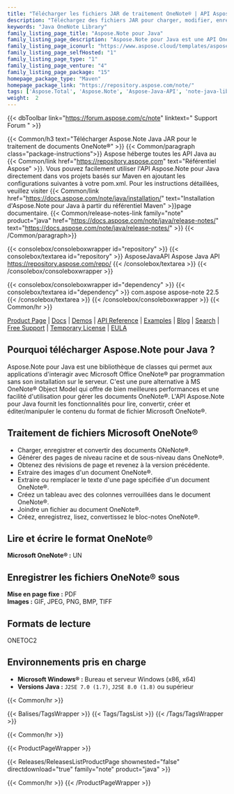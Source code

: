 ```yaml
---
title: "Télécharger les fichiers JAR de traitement OneNote® | API Aspose.Note"
description: "Téléchargez des fichiers JAR pour charger, modifier, enregistrer et convertir les formats OneNote®. Prend en charge les pages, les images, le texte, les tableaux, les pièces jointes, les balises, les tâches, les styles de texte et les hyperliens."
keywords: "Java OneNote Library"
family_listing_page_title: "Aspose.Note pour Java"
family_listing_page_description: "Aspose.Note pour Java est une API OneNote riche en fonctionnalités qui permet aux applications Java d'interagir dynamiquement avec les documents OneNote sans nécessiter Microsoft OneNote. Aspose.Note pour Java permet aux développeurs de créer, lire, manipuler et exporter le contenu du format de fichier Microsoft OneNote. L'API permet également de gérer les pièces jointes, le texte, les hyperliens, les tableaux, les balises et les styles de texte."
family_listing_page_iconurl: "https://www.aspose.cloud/templates/aspose/App_Themes/V3/images/note/272x272/aspose_note-for-java-min.png"
family_listing_page_selfHosted: "1"
family_listing_page_type: "1"
family_listing_page_venture: "4"
family_listing_page_package: "15"
homepage_package_type: "Maven"
homepage_package_link: "https://repository.aspose.com/note/"
tags: ['Aspose.Total', 'Aspose.Note', 'Aspose-Java-API', 'note-java-library', 'note-java-class', 'Maven', 'ONE', 'ONETOC2', 'PNG', 'GIF', 'JPEG', 'BMP', 'TIFF', 'PDF', 'Windows', 'J2SE', 'HTML-to-OneNote', 'OneNote-to-BMP', 'OneNote-to-JPEG', 'OneNote-to-TIFF', 'extract-text', 'printing-document', 'OneNote-to-HTML', 'text-rendering', 'image-rendering', 'document-navigation', 'text-extraction', 'insert-text', 'replace-text', 'FIPS', 'OneNote', 'SharePoint']
weight:  2
---
```


{{< dbToolbar link="https://forum.aspose.com/c/note" linktext=" Support Forum " >}}

{{< Common/h3 text="Télécharger Aspose.Note Java JAR pour le traitement de documents OneNote®"  >}}
{{< Common/paragraph class="package-instructions">}}
Aspose héberge toutes les API Java au
{{< Common/link href="https://repository.aspose.com" text="Référentiel Aspose"  >}}. Vous pouvez facilement utiliser l'API Aspose.Note pour Java directement dans vos projets basés sur Maven en ajoutant les configurations suivantes à votre pom.xml. Pour les instructions détaillées, veuillez visiter
{{< Common/link href="https://docs.aspose.com/note/java/installation/" text="Installation d'Aspose.Note pour Java à partir du référentiel Maven"  >}}page documentaire.
{{< Common/release-notes-link family="note" product="java" href="https://docs.aspose.com/note/java/release-notes/" text="https://docs.aspose.com/note/java/release-notes/"  >}}
{{< /Common/paragraph>}}

{{< consolebox/consoleboxwrapper id="repository" >}}
   {{< consolebox/textarea id="repository" >}} 
      <repository>
      <id>AsposeJavaAPI</id>
      <name>Aspose Java API</name>
      <url>https://repository.aspose.com/repo/</url>
      </repository> 
   {{< /consolebox/textarea >}}
{{< /consolebox/consoleboxwrapper >}}

{{< consolebox/consoleboxwrapper id="dependency" >}}
   {{< consolebox/textarea id="dependency" >}}
      <dependency>
      <groupId>com.aspose</groupId>
      <artifactId>aspose-note</artifactId>
      <version>22.5</version>
      </dependency>
   {{< /consolebox/textarea >}}
{{< /consolebox/consoleboxwrapper >}}
{{< Common/hr >}}

[Product Page](https://products.aspose.com/note/java) | [Docs](https://docs.aspose.com/note/java/) | [Demos](https://products.aspose.app/note/family) | [API Reference](https://apireference.aspose.com/note/java) | [Examples](https://github.com/aspose-note/Aspose.Note-for-Java) | [Blog](https://blog.aspose.com/category/note/) | [Search](https://search.aspose.com/) | [Free Support](https://forum.aspose.com/c/note) | [Temporary License](https://purchase.aspose.com/temporary-license) | [EULA](https://about.aspose.com/legal/eula/)

## Pourquoi télécharger Aspose.Note pour Java ?

Aspose.Note pour Java est une bibliothèque de classes qui permet aux applications d'interagir avec Microsoft Office OneNote® par programmation sans son installation sur le serveur. C'est une pure alternative à MS OneNote® Object Model qui offre de bien meilleures performances et une facilité d'utilisation pour gérer les documents OneNote®. L'API Aspose.Note pour Java fournit les fonctionnalités pour lire, convertir, créer et éditer/manipuler le contenu du format de fichier Microsoft OneNote®.

## Traitement de fichiers Microsoft OneNote®

- Charger, enregistrer et convertir des documents ONeNote®.
- Générer des pages de niveau racine et de sous-niveau dans OneNote®.
- Obtenez des révisions de page et revenez à la version précédente.
- Extraire des images d'un document OneNote®.
- Extraire ou remplacer le texte d'une page spécifiée d'un document OneNote®.
- Créez un tableau avec des colonnes verrouillées dans le document OneNote®.
- Joindre un fichier au document OneNote®.
- Créez, enregistrez, lisez, convertissez le bloc-notes OneNote®.

## Lire et écrire le format OneNote®

**Microsoft OneNote® :** UN

## Enregistrer les fichiers OneNote® sous

**Mise en page fixe :** PDF\
**Images :** GIF, JPEG, PNG, BMP, TIFF

## Formats de lecture

ONETOC2

## Environnements pris en charge

- **Microsoft Windows® :** Bureau et serveur Windows (x86, x64)
- **Versions Java :** `J2SE 7.0 (1.7)`, `J2SE 8.0 (1.8)` ou supérieur

{{< Common/hr >}}

{{< Balises/TagsWrapper >}}
 {{< Tags/TagsList >}}
{{< /Tags/TagsWrapper >}}

{{< Common/hr >}}

{{< ProductPageWrapper >}}
<!-- ReleasesListProductPage-->
   {{< Releases/ReleasesListProductPage shownested="false"  directdownload="true" family="note" product="java" >}}
<!-- /ReleasesListProductPage-->
{{< Common/hr >}}
{{< /ProductPageWrapper >}}

